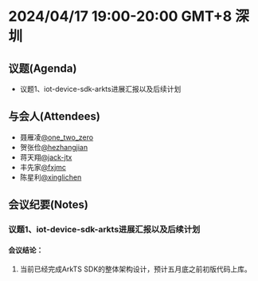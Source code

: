 # 2024/04/17 19:00-20:00 GMT+8  深圳

## 议题(Agenda)
- 议题1、iot-device-sdk-arkts进展汇报以及后续计划

## 与会人(Attendees) 
- 聂雁凌[@one_two_zero](https://gitee.com/one_two_zero)
- 贺张俭[@hezhangjian](https://gitee.com/hezhangjian)
- 蒋天翔[@jack-jtx](https://gitee.com/jack-jtx)
- 丰先家[@fxjmc](https://gitee.com/fxjmc)
- 陈星利[@xinglichen](https://gitee.com/xinglichen)

## 会议纪要(Notes)
### 议题1、iot-device-sdk-arkts进展汇报以及后续计划
#### 会议结论：
1) 当前已经完成ArkTS SDK的整体架构设计，预计五月底之前初版代码上库。

